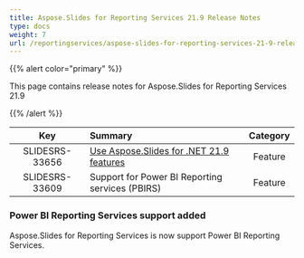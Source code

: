 ```yaml
---
title: Aspose.Slides for Reporting Services 21.9 Release Notes
type: docs
weight: 7
url: /reportingservices/aspose-slides-for-reporting-services-21-9-release-notes/
---
```


{{% alert color="primary" %}} 

This page contains release notes for Aspose.Slides for Reporting Services 21.9

{{% /alert %}} 

|**Key** |**Summary** |**Category** |
| :-: | :- | :-: |
|SLIDESRS-33656|[Use Aspose.Slides for .NET 21.9 features](https://docs.aspose.com/slides/net/aspose-slides-for-net-21-9-release-notes/)|Feature|
|SLIDESRS-33609|Support for Power BI Reporting services (PBIRS)|Feature|

### Power BI Reporting Services support added ###

Aspose.Slides for Reporting Services is now support Power BI Reporting Services.